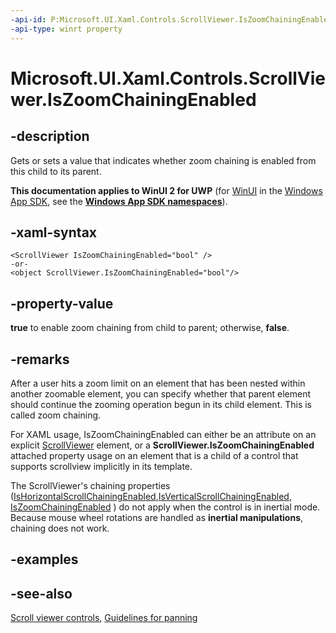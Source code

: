 ```yaml
---
-api-id: P:Microsoft.UI.Xaml.Controls.ScrollViewer.IsZoomChainingEnabled
-api-type: winrt property
---
```


<!-- Property syntax
public bool IsZoomChainingEnabled { get;  set; }
-->

# Microsoft.UI.Xaml.Controls.ScrollViewer.IsZoomChainingEnabled

## -description
Gets or sets a value that indicates whether zoom chaining is enabled from this child to its parent.

**This documentation applies to WinUI 2 for UWP** (for [WinUI](/windows/apps/winui/winui3/) in the [Windows App SDK](/windows/apps/windows-app-sdk/), see the **[Windows App SDK namespaces](/windows/windows-app-sdk/api/winrt/)**).

## -xaml-syntax
```xaml
<ScrollViewer IsZoomChainingEnabled="bool" />
-or-
<object ScrollViewer.IsZoomChainingEnabled="bool"/>
```


## -property-value
**true** to enable zoom chaining from child to parent; otherwise, **false**.

## -remarks

After a user hits a zoom limit on an element that has been nested within another zoomable element, you can specify whether that parent element should continue the zooming operation begun in its child element. This is called zoom chaining.

For XAML usage, IsZoomChainingEnabled can either be an attribute on an explicit [ScrollViewer](scrollviewer.md) element, or a **ScrollViewer.IsZoomChainingEnabled** attached property usage on an element that is a child of a control that supports scrollview implicitly in its template.

The ScrollViewer's chaining properties ([IsHorizontalScrollChainingEnabled](/windows/winui/api/microsoft.ui.xaml.controls.scrollviewer.ishorizontalscrollchainingenabled),[IsVerticalScrollChainingEnabled](/windows/winui/api/microsoft.ui.xaml.controls.scrollviewer.isverticalscrollchainingenabled), [IsZoomChainingEnabled](/windows/winui/api/microsoft.ui.xaml.controls.scrollviewer.iszoomchainingenabled) ) do not apply when the control is in inertial mode. Because mouse wheel rotations are handled as **inertial manipulations**, chaining does not work.
<!--May not work because there is no apparent templatebinding linkage in most of the generic templates.-->

## -examples

## -see-also

[Scroll viewer controls](/windows/apps/design/controls/scroll-controls), [Guidelines for panning](/windows/apps/design/input/guidelines-for-panning)
